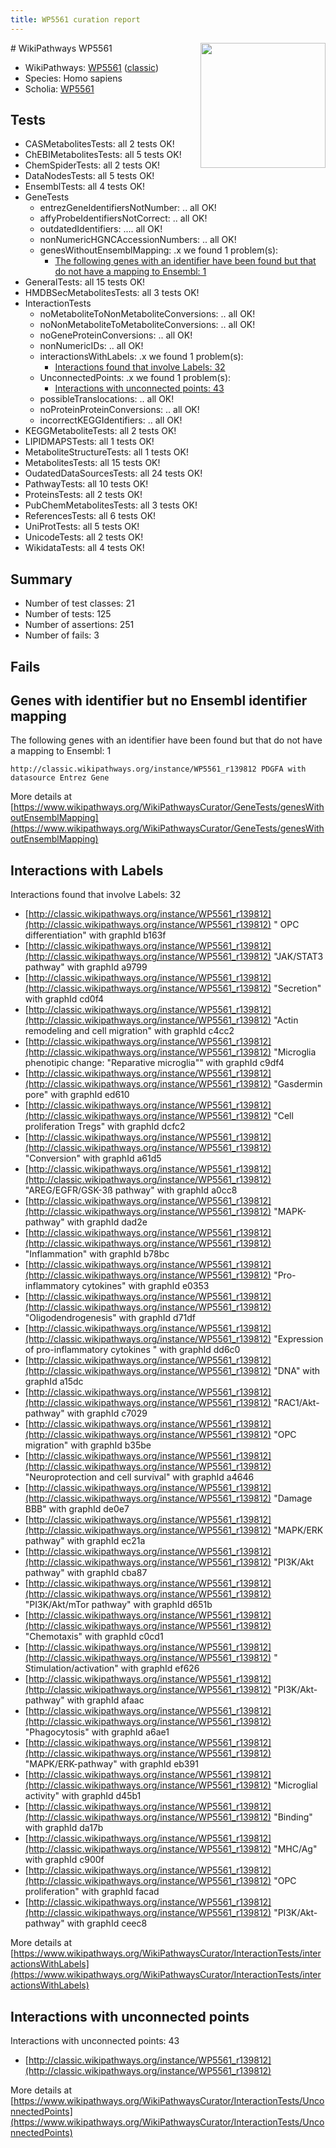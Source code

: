 ```yaml
---
title: WP5561 curation report
---
```


<img style="float: right; width: 200px" src="https://upload.wikimedia.org/wikipedia/commons/thumb/8/83/Wplogo_with_text_500.png/640px-Wplogo_with_text_500.png" />
# WikiPathways WP5561

* WikiPathways: [WP5561](https://wikipathways.org/pathways/WP5561) ([classic](https://classic.wikipathways.org/instance/WP5561))
* Species: Homo sapiens
* Scholia: [WP5561](https://scholia.toolforge.org/wikipathways/WP5561)
## Tests
* CASMetabolitesTests: all 2 tests OK!
* ChEBIMetabolitesTests: all 5 tests OK!
* ChemSpiderTests: all 2 tests OK!
* DataNodesTests: all 5 tests OK!
* EnsemblTests: all 4 tests OK!
* GeneTests
    * entrezGeneIdentifiersNotNumber: .. all OK!
    * affyProbeIdentifiersNotCorrect: .. all OK!
    * outdatedIdentifiers: .... all OK!
    * nonNumericHGNCAccessionNumbers: .. all OK!
    * genesWithoutEnsemblMapping: .x we found 1 problem(s):
        * [The following genes with an identifier have been found but that do not have a mapping to Ensembl: 1](#40286d83)
* GeneralTests: all 15 tests OK!
* HMDBSecMetabolitesTests: all 3 tests OK!
* InteractionTests
    * noMetaboliteToNonMetaboliteConversions: .. all OK!
    * noNonMetaboliteToMetaboliteConversions: .. all OK!
    * noGeneProteinConversions: .. all OK!
    * nonNumericIDs: .. all OK!
    * interactionsWithLabels: .x we found 1 problem(s):
        * [Interactions found that involve Labels: 32](#fe97a8f8)
    * UnconnectedPoints: .x we found 1 problem(s):
        * [Interactions with unconnected points: 43](#7f1d40d7)
    * possibleTranslocations: .. all OK!
    * noProteinProteinConversions: .. all OK!
    * incorrectKEGGIdentifiers: .. all OK!
* KEGGMetaboliteTests: all 2 tests OK!
* LIPIDMAPSTests: all 1 tests OK!
* MetaboliteStructureTests: all 1 tests OK!
* MetabolitesTests: all 15 tests OK!
* OudatedDataSourcesTests: all 24 tests OK!
* PathwayTests: all 10 tests OK!
* ProteinsTests: all 2 tests OK!
* PubChemMetabolitesTests: all 3 tests OK!
* ReferencesTests: all 6 tests OK!
* UniProtTests: all 5 tests OK!
* UnicodeTests: all 2 tests OK!
* WikidataTests: all 4 tests OK!


## Summary

* Number of test classes: 21
* Number of tests: 125
* Number of assertions: 251
* Number of fails: 3

## Fails

<a name="40286d83" />

## Genes with identifier but no Ensembl identifier mapping

The following genes with an identifier have been found but that do not have a mapping to Ensembl: 1
```
http://classic.wikipathways.org/instance/WP5561_r139812 PDGFA with datasource Entrez Gene
```

More details at [https://www.wikipathways.org/WikiPathwaysCurator/GeneTests/genesWithoutEnsemblMapping](https://www.wikipathways.org/WikiPathwaysCurator/GeneTests/genesWithoutEnsemblMapping)

<a name="fe97a8f8" />

## Interactions with Labels

Interactions found that involve Labels: 32

* [http://classic.wikipathways.org/instance/WP5561_r139812](http://classic.wikipathways.org/instance/WP5561_r139812) " OPC differentiation" with graphId b163f
* [http://classic.wikipathways.org/instance/WP5561_r139812](http://classic.wikipathways.org/instance/WP5561_r139812) "JAK/STAT3 pathway" with graphId a9799
* [http://classic.wikipathways.org/instance/WP5561_r139812](http://classic.wikipathways.org/instance/WP5561_r139812) "Secretion" with graphId cd0f4
* [http://classic.wikipathways.org/instance/WP5561_r139812](http://classic.wikipathways.org/instance/WP5561_r139812) "Actin remodeling and 
cell migration" with graphId c4cc2
* [http://classic.wikipathways.org/instance/WP5561_r139812](http://classic.wikipathways.org/instance/WP5561_r139812) "Microglia phenotipic change:
"Reparative microglia"" with graphId c9df4
* [http://classic.wikipathways.org/instance/WP5561_r139812](http://classic.wikipathways.org/instance/WP5561_r139812) "Gasdermin pore" with graphId ed610
* [http://classic.wikipathways.org/instance/WP5561_r139812](http://classic.wikipathways.org/instance/WP5561_r139812) "Cell proliferation 
Tregs" with graphId dcfc2
* [http://classic.wikipathways.org/instance/WP5561_r139812](http://classic.wikipathways.org/instance/WP5561_r139812) "Conversion" with graphId a61d5
* [http://classic.wikipathways.org/instance/WP5561_r139812](http://classic.wikipathways.org/instance/WP5561_r139812) "AREG/EGFR/GSK-3ß pathway" with graphId a0cc8
* [http://classic.wikipathways.org/instance/WP5561_r139812](http://classic.wikipathways.org/instance/WP5561_r139812) "MAPK-pathway" with graphId dad2e
* [http://classic.wikipathways.org/instance/WP5561_r139812](http://classic.wikipathways.org/instance/WP5561_r139812) "Inflammation" with graphId b78bc
* [http://classic.wikipathways.org/instance/WP5561_r139812](http://classic.wikipathways.org/instance/WP5561_r139812) "Pro-inflammatory cytokines" with graphId e0353
* [http://classic.wikipathways.org/instance/WP5561_r139812](http://classic.wikipathways.org/instance/WP5561_r139812) "Oligodendrogenesis" with graphId d71df
* [http://classic.wikipathways.org/instance/WP5561_r139812](http://classic.wikipathways.org/instance/WP5561_r139812) "Expression of pro-inflammatory 
cytokines
" with graphId dd6c0
* [http://classic.wikipathways.org/instance/WP5561_r139812](http://classic.wikipathways.org/instance/WP5561_r139812) "DNA" with graphId a15dc
* [http://classic.wikipathways.org/instance/WP5561_r139812](http://classic.wikipathways.org/instance/WP5561_r139812) "RAC1/Akt-pathway" with graphId c7029
* [http://classic.wikipathways.org/instance/WP5561_r139812](http://classic.wikipathways.org/instance/WP5561_r139812) "OPC  migration" with graphId b35be
* [http://classic.wikipathways.org/instance/WP5561_r139812](http://classic.wikipathways.org/instance/WP5561_r139812) "Neuroprotection and cell survival" with graphId a4646
* [http://classic.wikipathways.org/instance/WP5561_r139812](http://classic.wikipathways.org/instance/WP5561_r139812) "Damage BBB" with graphId de0e7
* [http://classic.wikipathways.org/instance/WP5561_r139812](http://classic.wikipathways.org/instance/WP5561_r139812) "MAPK/ERK pathway" with graphId ec21a
* [http://classic.wikipathways.org/instance/WP5561_r139812](http://classic.wikipathways.org/instance/WP5561_r139812) "PI3K/Akt pathway" with graphId cba87
* [http://classic.wikipathways.org/instance/WP5561_r139812](http://classic.wikipathways.org/instance/WP5561_r139812) "PI3K/Akt/mTor 
pathway" with graphId d651b
* [http://classic.wikipathways.org/instance/WP5561_r139812](http://classic.wikipathways.org/instance/WP5561_r139812) "Chemotaxis" with graphId c0cd1
* [http://classic.wikipathways.org/instance/WP5561_r139812](http://classic.wikipathways.org/instance/WP5561_r139812) "  Stimulation/activation" with graphId ef626
* [http://classic.wikipathways.org/instance/WP5561_r139812](http://classic.wikipathways.org/instance/WP5561_r139812) "PI3K/Akt-pathway" with graphId afaac
* [http://classic.wikipathways.org/instance/WP5561_r139812](http://classic.wikipathways.org/instance/WP5561_r139812) "Phagocytosis" with graphId a6ae1
* [http://classic.wikipathways.org/instance/WP5561_r139812](http://classic.wikipathways.org/instance/WP5561_r139812) "MAPK/ERK-pathway" with graphId eb391
* [http://classic.wikipathways.org/instance/WP5561_r139812](http://classic.wikipathways.org/instance/WP5561_r139812) "Microglial activity" with graphId d45b1
* [http://classic.wikipathways.org/instance/WP5561_r139812](http://classic.wikipathways.org/instance/WP5561_r139812) "Binding" with graphId da17b
* [http://classic.wikipathways.org/instance/WP5561_r139812](http://classic.wikipathways.org/instance/WP5561_r139812) "MHC/Ag" with graphId c900f
* [http://classic.wikipathways.org/instance/WP5561_r139812](http://classic.wikipathways.org/instance/WP5561_r139812) "OPC  proliferation" with graphId facad
* [http://classic.wikipathways.org/instance/WP5561_r139812](http://classic.wikipathways.org/instance/WP5561_r139812) "PI3K/Akt-pathway" with graphId ceec8


More details at [https://www.wikipathways.org/WikiPathwaysCurator/InteractionTests/interactionsWithLabels](https://www.wikipathways.org/WikiPathwaysCurator/InteractionTests/interactionsWithLabels)

<a name="7f1d40d7" />

## Interactions with unconnected points

Interactions with unconnected points: 43

* [http://classic.wikipathways.org/instance/WP5561_r139812](http://classic.wikipathways.org/instance/WP5561_r139812)


More details at [https://www.wikipathways.org/WikiPathwaysCurator/InteractionTests/UnconnectedPoints](https://www.wikipathways.org/WikiPathwaysCurator/InteractionTests/UnconnectedPoints)

